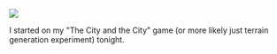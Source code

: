 ![](https://db-feed.s3.amazonaws.com/legacy/Screen_Shot_2017-08-04_at_9_16_54_PM-1501895895512.png)

I started on my "The City and the City" game (or more likely just terrain generation experiment) tonight.
